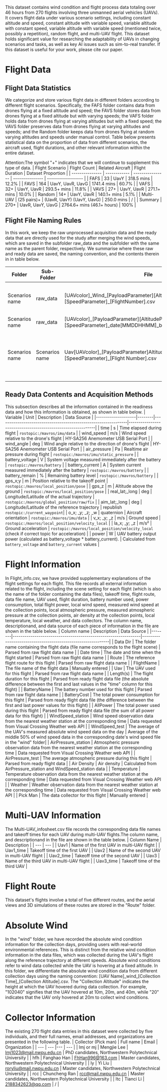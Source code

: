 This dataset contains wind condition and flight process data totaling over 46 hours from 270 flights involving three unmanned aerial vehicles (UAVs). It covers flight data under various scenario settings, including constant altitude and speed, constant altitude with variable speed, variable altitude with constant speed, variable altitude with variable speed (mentioned twice, possibly a repetition), random flight, and multi-UAV flight. This dataset holds significant value for researching the adaptability of UAVs in changing scenarios and tasks, as well as key AI issues such as sim-to-real transfer. If this dataset is useful for your work, please cite our paper. 

# Flight Data
## Flight Data Statistics
We categorize and store various flight data in different folders according to different flight scenarios. Specifically, the FAFS folder contains data from drones flying at a fixed altitude and speed; the FAVS folder stores data from drones flying at a fixed altitude but with varying speeds; the VAFS folder holds data from drones flying at varying altitudes but with a fixed speed; the VAVS folder preserves data from drones flying at varying altitudes and speeds; and the Random folder keeps data from drones flying at random varying altitudes and speeds under manual control. Table below presents statistical data on the proportion of data from different scenarios, the aircraft used, flight durations, and other relevant information within the entire dataset.

Attention:The symbol "+" indicates that we will continue to supplement this type of data.
| Flight Scenario | Flight Count | Related Aircraft | Flight Duration | Dataset Proportion |
| --------------- | ------------ | ---------------- | --------------- | ------------------ |
| FAFS            | 33           | UavY             | 318.5 mins      | 12.2%            |
| FAVS            | 164          | UavY, UavR, UavG | 1741.4 mins     | 60.7%             |
| VAFS            | 32+          | UavY, UavR       | 293.5+ mins      | 11.8%              |
| VAVS            | 27+          | UavY, UavR       | 271.1+ mins      | 10.0%             |
| Random          | 14+          | UavY, UavR       | 140.1+ mins      | 5.1%               |
| Multi-UAV       | (25 pairs)+  | (UavR, UavY) (UavY, UavG) | 250.0 mins    | /                |
| Summary         | 270+         | UavR, UavY, UavG | 2764.6+ mins (46.1+ hours) | 100%             |
## Flight File Naming Rules
In this work, we keep the raw unprocessed acquisition data and the ready data that are directly used for the study after merging the wind speeds, which are saved in the subfolder raw_data and the subfolder with the same name as the parent folder, respectively. We summarise where these raw and ready data are saved, the naming convention, and the contents therein in in table below.

| Folder       | Sub-Folder | File | Content |
|----------------|----------|----------|----------|
|Scenarios name|raw\_data| \[UAVcolor\]\_Wind\_\[PayloadParameter\]\[AltitudeParameter\]\[SpeedParameter\]\_\[FlightNumber\]\.csv |Raw wind speed and wind angle data|
|Scenarios name|raw\_data| \[UAVcolor\]\_\[PayloadParameter\]\[AltitudeParameter\]\[SpeedParameter\]\_date\[MMDDHHMM\]\_b\[BatteryCode\]\_\[Collector\]\.csv|Raw flight data|
|Scenarios name|Scenarios name| Uav\[UAVcolor\]\_\[PayloadParameter\]AltitudeParameter\]\[SpeedParameter\]\_\[Flight Number\]\.csv|**Ready Data**:flight data combined wind speed and wind angle |
## Ready Data Contents and Acquisition Methods
This subsection describes all the information contained in the readiness data and how this information is obtained, as shown in table below.
| Variable           | Unit   | Description                                                    | Data Source                                                 |
|--------------------|--------|----------------------------------------------------------------|-------------------------------------------------------------|
| time               | s      | Time elapsed during flight                                   | `rostopic:/mavros/imu/data`                                  |
| wind_speed         | m/s    | Wind speed relative to the drone's flight                      | HY-SA256 Anemometer USB Serial Port                          |
| wind_angle         | deg    | Wind angle relative to the direction of drone's flight         | HY-SA256 Anemometer USB Serial Port                          |
| air_pressure       | Pa     | Realtime air pressure during flight                           | `rostopic:/mavros/imu/static_pressure`                       |
| battery_voltage    | V      | System voltage measured immediately after the battery         | `rostopic:/mavros/battery`                                  |
| battery_current    | A      | System current measured immediately after the battery           | `rostopic:/mavros/battery`                                  |
| battery_remain     | %      | Remaining battery level                                     | `rostopic:/mavros/battery`                                  |
| gps_x;y            | m      | Position relative to the takeoff point                    | `rostopic:/mavros/local_position/pose`                       |
| gps_z              | m      | Altitude above the ground                                 | `rostopic:/mavros/local_position/pose`                       |
| real_lat;_long     | deg    | Longitude/Latitude of the actual trajectory                     | `rostopic:/mavros/global_position/raw/fix`                   |
| aim_lat;_long      | deg    | Longitude/Latitude of the reference trajectory                  | republish `rostopic:/current_waypoint`|
| o_x; _y; _z; _w    | quaternion | Aircraft orientation                                          | `rostopic:/mavros/imu/data`                                  |
| v_x; _y; _z        | m/s    | Ground speed                                                  | `rostopic:/mavros/local_position/velocity_local`             |
| la_x; _y; _z       | m/s²   | Ground acceleration                                           | `rostopic:/mavros/local_position/velocity_local` (check if correct topic for acceleration) |
| power              | W      | UAV battery output power (calculated as battery_voltage * battery_current). | Calculated from `battery_voltage` and `battery_current` values |

# Flight Information
In Flight_info.csv, we have provided supplementary explanations of the flight settings for each flight. This file records all external information related to the flight, including the scene setting for each flight (which is also the name of the folder containing the data files), takeoff time, flight route, data file name, UAV used, flight duration, battery number used, power consumption, total flight power, local wind speed, measured wind speed at the collection points, local atmospheric pressure, measured atmospheric pressure at the collection points, air density at the collection points, local temperature, local weather, and data collectors. The column name, descriptionand, and data source of each piece of information in the file are shown in the table below.
| Column name | Description | Data Source |
|--------|----------------------------------------------------------------|-------------------------------------------------------------|
| Data Dir    | The folder name containing the flight data (file name corresponds to the flight scene) | Parsed from raw flight data name |
| Date time   | The date and time when the flight started | Parsed from raw flight data name |
| Route       | The reference flight route for this flight | Parsed from raw flight data name |
| FlightName  | The file name of the flight data | Manually entered |
| Uav         | The UAV used for this flight | Parsed from raw flight data name |
| Length(s)   | The flight duration for this flight | Parsed from ready flight data file (the absolute difference between the first and last values in the "time" column for this flight) |
| BatteryName | The battery number used for this flight | Parsed from raw flight data name |
| BatteryCost | The total power consumption for this flight | Parsed from ready flight data file  (the difference between the first and last power values for this flight) |
| AllPower    | The total power used during this flight | Parsed from ready flight data file  (the sum of all power data for this flight) |
| WindSpeed_station | Wind speed observation data from the nearest weather station at the corresponding time | Data requested from Visual Crossing Weather web API |
| WindSpeed_test | The average of the UAV's measured absolute wind speed data on the day | Average of the middle 50% of wind speed data in the corresponding date's wind speed file in the "wind" folder|
| AirPressure_station | Atmospheric pressure observation data from the nearest weather station at the corresponding time | Data requested from Visual Crossing Weather web API |
| AirPressure_test | The average atmospheric pressure during this flight | Parsed from ready flight data |
| Air Density   | Air density | Calculated from AirPressure_station and WindSpeed_station data |
| Temperature | Temperature observation data from the nearest weather station at the corresponding time | Data requested from Visual Crossing Weather web API |
| Weather     | Weather observation data from the nearest weather station at the corresponding time | Data requested from Visual Crossing Weather web API |
| Pick Man    | The data collector for this flight | Manually entered |

# Multi-UAV Information
The Multi-UAV_infosheet.csv file records the corresponding data file names and takeoff times for each UAV during multi-UAV flights.The column name, and descriptionand in the file are shown in the table below.
| Column Name | Description |
| --- | --- |
| Uav1 | Name of the first UAV in multi-UAV flight |
| Uav1_time | Takeoff time of the first UAV |
| Uav2 | Name of the second UAV in multi-UAV flight |
| Uav2_time | Takeoff time of the second UAV |
| Uav3 | Name of the third UAV in multi-UAV flight |
| Uav3_time | Takeoff time of the third UAV |

# Flight Route
This dataset's flights involve a total of five different routes, and the aerial views and 3D simulations of these routes are stored in the "Route" folder.

# Absolute Wind
In the "wind" folder, we have recorded the absolute wind condition information for the collection days, providing users with real-world environmental references. This is distinct from the relative wind condition information in the data files, which was collected during the UAV's flight along the reference trajectory at different speeds. Absolute wind conditions refer to wind data collected while the UAV is hovering at a fixed altitude. In this folder, we differentiate the absolute wind condition data from different collection days using the naming convention: \[UAV Name\]\_wind\_\[Collection Time\]_\[Collection Altitude\].csv. The "Collection Altitude" indicates the height at which the UAV hovered during data collection. For example, "102040" signifies that the UAV hovered at 10m, 20m, and 40m, while "20" indicates that the UAV only hovered at 20m to collect wind conditions.

# Collector Information
The existing 270 flight data entries in this dataset were collected by five individuals, and their full names, email addresses, and organizations are presented in the following table.
| Collector (Pick man) | Full name | Email | Organization |
| --- | --- |--- | --- |
| lmj or mj  | Mengjie Lee | lmj1023@mail.nwpu.edu.cn | PhD candidates, Northwestern Polytechnical University  |
| hfh | Fanghao Han | FhHan996@163.com | Master candidates, Northwestern Polytechnical University |
| ly | Yi Liu | roryliu@mail.nwpu.edu.cn | Master candidates, Northwestern Polytechnical University |
| rcc | Chuncheng Ran | rcc@mail.nwpu.edu.cn | Master candidates, Northwestern Polytechnical University |
| ltc | Tianci Li | 2188342623@qq.com |  /  |
